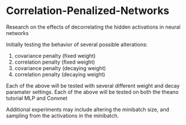 # Correlation-Penalized-Networks
Research on the effects of decorrelating the hidden activations in neural networks

Initially testing the behavior of several possible alterations:

1.  covariance penalty (fixed weight)
2.  correlation penalty (fixed weight)
3.  covariance penalty (decaying weight)
4.  correlation penalty (decaying weight)

Each of the above will be tested with several different weight and decay paramater settings.
Each of the above will be tested on both the theano tutorial MLP and Convnet

Additional experiments may include altering the minibatch size, and sampling from the activations in the minibatch.
